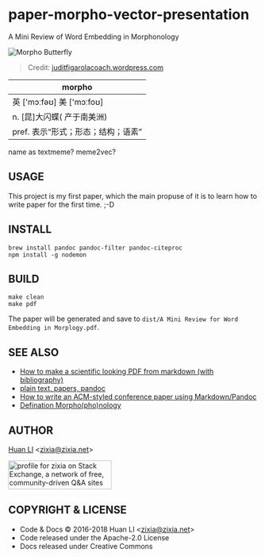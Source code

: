 # paper-morpho-vector-presentation

A Mini Review of Word Embedding in Morphonology

![Morpho Butterfly](https://zixia.github.io/paper-morpho-vector-presentation/images/morpho-logo.png)
> Credit: [juditfigarolacoach.wordpress.com](https://juditfigarolacoach.wordpress.com/2017/05/19/a-puerto/)

| morpho |
| ------ |
| 英 ['mɔːfəʊ] 美 ['mɔːfoʊ] |
| n. [昆]大闪蝶( 产于南美洲) |
| pref. 表示“形式；形态；结构；语素” |

name as textmeme? meme2vec?

## USAGE

This project is my first paper, which the main propuse of it is to learn how to write paper for the first time. ;-D

## INSTALL

```shell
brew install pandoc pandoc-filter pandoc-citeproc
npm install -g nodemon
```

## BUILD

```shell
make clean
make pdf
```

The paper will be generated and save to `dist/A Mini Review for Word Embedding in Morplogy.pdf`.

## SEE ALSO

- [How to make a scientific looking PDF from markdown (with bibliography)](https://gist.github.com/maxogden/97190db73ac19fc6c1d9beee1a6e4fc8)
- [plain text, papers, pandoc](https://kieranhealy.org/blog/archives/2014/01/23/plain-text/)
- [How to write an ACM-styled conference paper using Markdown/Pandoc](https://ineed.coffee/4008/how-to-write-an-acm-styled-conference-paper-using-markdownpandoc/)
- [Defination Morpho(pho)nology](http://www.ello.uos.de/field.php/EarlyModernEnglish/DefinitionMorphonology)

## AUTHOR

[Huan LI](http://linkedin.com/in/zixia) \<zixia@zixia.net\>

<a href="https://stackexchange.com/users/265499">
  <img src="https://stackexchange.com/users/flair/265499.png" width="208" height="58" alt="profile for zixia on Stack Exchange, a network of free, community-driven Q&amp;A sites" title="profile for zixia on Stack Exchange, a network of free, community-driven Q&amp;A sites">
</a>

## COPYRIGHT & LICENSE

* Code & Docs © 2016-2018 Huan LI \<zixia@zixia.net\>
* Code released under the Apache-2.0 License
* Docs released under Creative Commons

